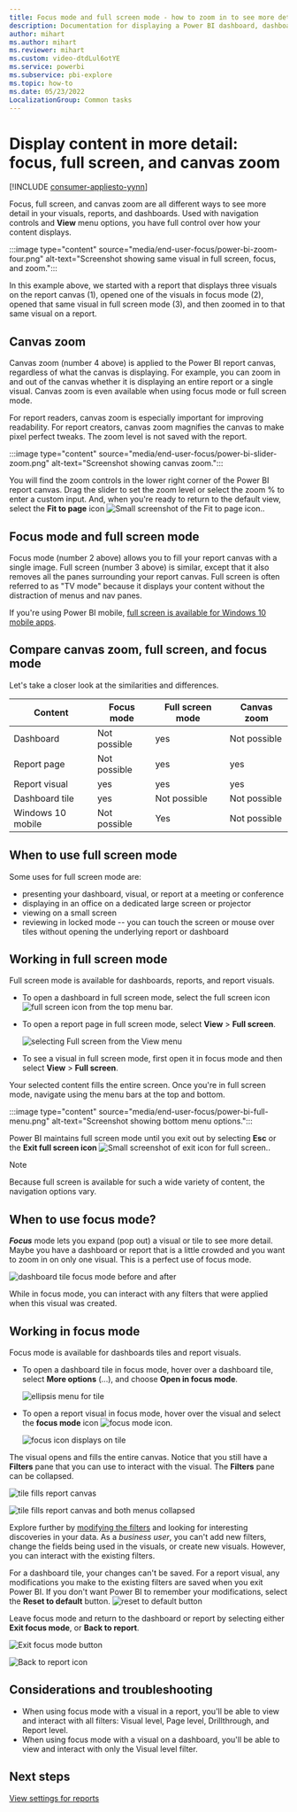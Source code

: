 ```yaml
---
title: Focus mode and full screen mode - how to zoom in to see more detail
description: Documentation for displaying a Power BI dashboard, dashboard tile, report, or report visual in focus mode or full screen mode
author: mihart
ms.author: mihart
ms.reviewer: mihart
ms.custom: video-dtdLul6otYE
ms.service: powerbi
ms.subservice: pbi-explore
ms.topic: how-to
ms.date: 05/23/2022
LocalizationGroup: Common tasks
---
```


# Display content in more detail: focus, full screen, and canvas zoom

[!INCLUDE [consumer-appliesto-yynn](../includes/consumer-appliesto-yynn.md)]

Focus, full screen, and canvas zoom are all different ways to see more detail in your visuals, reports, and dashboards. Used with navigation controls and **View** menu options, you have full control over how your content displays.

:::image type="content" source="media/end-user-focus/power-bi-zoom-four.png" alt-text="Screenshot showing same visual in full screen, focus, and zoom.":::

In this example above, we started with a report that displays three visuals on the report canvas (1), opened one of the visuals in focus mode (2), opened that same visual in full screen mode (3), and then zoomed in to that same visual on a report. 

## Canvas zoom

Canvas zoom (number 4 above) is applied to the Power BI report canvas, regardless of what the canvas is displaying. For example, you can zoom in and out of the canvas whether it is displaying an entire report or a single visual. Canvas zoom is even available when using focus mode or full screen mode.

For report readers, canvas zoom is especially important for improving readability. For report creators, canvas zoom magnifies the canvas to make pixel perfect tweaks. The zoom level is not saved with the report.

:::image type="content" source="media/end-user-focus/power-bi-slider-zoom.png" alt-text="Screenshot showing canvas  zoom.":::

You will find the zoom controls in the lower right corner of the Power BI report canvas. Drag the slider to set the zoom level or select the zoom % to enter a custom input. And, when you're ready to return to the default view, select the **Fit to page** icon ![Small screenshot of the Fit to page icon.](media/end-user-focus/power-bi-fit-icon.png).

## Focus mode and full screen mode
Focus mode (number 2 above) allows you to fill your report canvas with a single image. Full screen (number 3 above) is similar, except that it also removes all the panes surrounding your report canvas. Full screen is often referred to as "TV mode" because it displays your content without the distraction of menus and nav panes.

If you're using Power BI mobile, [full screen is available for Windows 10 mobile apps](./mobile/mobile-windows-10-app-presentation-mode.md). 

## Compare canvas zoom, full screen, and focus mode

Let's take a closer look at the similarities and differences.  

|Content    | Focus mode  |Full screen mode  | Canvas zoom |
|---------|---------|----------------------|--------|
|Dashboard     |   Not possible     | yes | Not possible |
|Report page   | Not possible  | yes| yes  |
|Report visual | yes    | yes |  yes  |
|Dashboard tile | yes    | Not possible |  Not possible  |
|Windows 10 mobile | Not possible | Yes | Not possible |


## When to use full screen mode

Some uses for full screen mode are:

* presenting your dashboard, visual, or report at a meeting or conference
* displaying in an office on a dedicated large screen or projector
* viewing on a small screen
* reviewing in locked mode -- you can touch the screen or mouse over tiles without opening the underlying report or dashboard

## Working in full screen mode

Full screen mode is available for dashboards, reports, and report visuals. 

- To open a dashboard in full screen mode, select the full screen icon ![full screen icon](media/end-user-focus/power-bi-full-screen-icon.png) from the top menu bar. 

- To open a report page in full screen mode, select **View** > **Full screen**.

    ![selecting Full screen from the View menu](media/end-user-focus/power-bi-view.png)

- To see a visual in full screen mode, first open it in focus mode and then select **View** > **Full screen**.  

Your selected content fills the entire screen. Once you're in full screen mode, navigate using the menu bars at the top and bottom. 

:::image type="content" source="media/end-user-focus/power-bi-full-menu.png" alt-text="Screenshot showing bottom menu options.":::

Power BI maintains full screen mode until you exit out by selecting **Esc** or the **Exit full screen icon** ![Small screenshot of exit icon for full screen.](media/end-user-focus/power-bi-exit-full-mode.png). 

> [!NOTE]
> Because full screen is available for such a wide variety of content, the navigation options vary.

## When to use focus mode?

***Focus*** mode lets you expand (pop out) a visual or tile to see more detail.  Maybe you have a dashboard or report that is a little crowded and you want to zoom in on only one visual.  This is a perfect use of focus mode.  

![dashboard tile focus mode before and after](media/end-user-focus/power-bi-compare.png)

While in focus mode, you can interact with any filters that were applied when this visual was created.  



## Working in focus mode

Focus mode is available for dashboards tiles and report visuals. 

- To open a dashboard tile in focus mode, hover over a dashboard tile, select **More options** (...), and choose **Open in focus mode**.

    ![ellipsis menu for tile](media/end-user-focus/power-bi-focus-dashboard.png)

- To open a report visual in focus mode, hover over the visual and select the **focus mode** icon ![focus mode icon](media/end-user-focus/pbi_popout.jpg).  

   ![focus icon displays on tile](media/end-user-focus/power-bi-hover-focus.png)



The visual opens and fills the entire canvas. Notice that you still have a **Filters** pane that you can use to interact with the visual. The **Filters** pane can be collapsed.

   ![tile fills report canvas](media/end-user-focus/power-bi-filter.png)


   ![tile fills report canvas and both menus collapsed](media/end-user-focus/power-bi-filter-collapse.png)  

Explore further by [modifying the filters](end-user-report-filter.md) and looking for interesting discoveries in your data. As a *business user*, you can't add new filters, change the fields being used in the visuals, or create new visuals.  However, you can interact with the existing filters. 

For a dashboard tile, your changes can't be saved. For a report visual, any modifications you make to the existing filters are saved when you exit Power BI. If  you don't want Power BI to remember your modifications, select the **Reset to default** button. ![reset to default button](media/end-user-focus/power-bi-resets.png)  

Leave focus mode and return to the dashboard or report by selecting either **Exit focus mode**,  or **Back to report**.

![Exit focus mode button](media/end-user-focus/power-bi-exit.png)    

![Back to report icon](media/end-user-focus/power-bi-back-to-report.png)  

## Considerations and troubleshooting

* When using focus mode with a visual in a report, you'll be able to view and interact with all filters: Visual level, Page level, Drillthrough, and Report level.    
* When using focus mode with a visual on a dashboard, you'll be able to view and interact with only the Visual level filter.

## Next steps

[View settings for reports](end-user-report-view.md)
